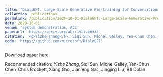```yaml
---
title: "DialoGPT: Large-Scale Generative Pre-training for Conversational Response Generation."
collection: publications
permalink: /publication/2020-10-01-DialoGPT:-Large-Scale-Generative-Pre-training-for-Conversational-Response-Generation
date: 2020-10-01
venue: 'system demonstration, ACL'
paperurl: 'https://arxiv.org/abs/1911.00536'
citation: '<b>Yizhe Zhang</b>, Siqi Sun, Michel Galley, Yen-Chun Chen, Chris Brockett, Xiang Gao, Jianfeng Gao, Jingjing Liu, Bill Dolan'
code: 'https://github.com/microsoft/DialoGPT'
---
```


[Download paper here](https://arxiv.org/abs/1911.00536)

Recommended citation: *Yizhe Zhang*, Siqi Sun, Michel Galley, Yen-Chun Chen, Chris Brockett, Xiang Gao, Jianfeng Gao, Jingjing Liu, Bill Dolan